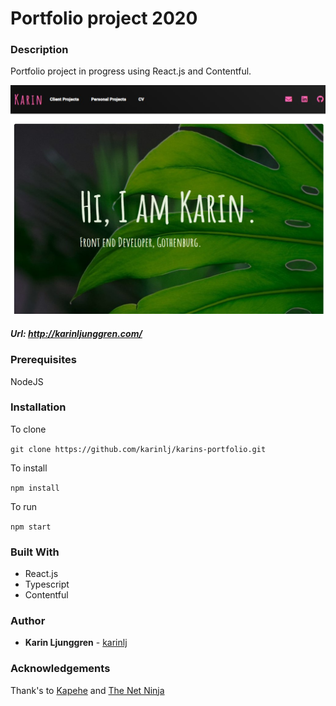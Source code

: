 # Portfolio project 2020

### Description

Portfolio project in progress using React.js and Contentful.

![Screenshot](/src/assets/screenshot.jpg?raw=true "Screenshot")

##### Url: http://karinljunggren.com/

### Prerequisites

NodeJS

### Installation

To clone

`git clone https://github.com/karinlj/karins-portfolio.git`

To install

`npm install`

To run

`npm start`

### Built With

- React.js
- Typescript
- Contentful

### Author

- **Karin Ljunggren** - [karinlj](https://github.com/karinlj)

### Acknowledgements

Thank's to [Kapehe](https://www.youtube.com/watch?v=NO7_jgzVgbc&t=199s) and [The Net Ninja](https://www.youtube.com/playlist?list=PL4cUxeGkcC9hNokByJilPg5g9m2APUePI)
